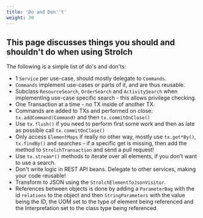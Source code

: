 ```yaml
---
title: 'Do and Don''t'
weight: 30
---
```


## This page discusses things you should and shouldn't do when using Strolch
The following is a simple list of do's and don'ts:
* 1 `Service` per use-case, should mostly delegate to `Commands`.
* `Commands` implement use-cases or parts of it, and are thus reusable.
* Subclass `ResourceSearch`, `OrderSearch` and `ActivitySearch` when implementing use-case specific search - this allows privilege checking.
* One Transaction at a time - no TX inside of another TX.
* Commands are added to TXs and performed on close: `tx.addCommand(Command)` and then `tx.commitOnClose()`
* Use `tx.flush()` if you need to perform first some work and then as late as possible call `tx.commitOnClose()`
* Only access `ElementMaps` if really no other way, mostly use `tx.get*By()`, `tx.findBy()` and searches - if a specific get is missing, then add the method to `StrolchTransaction` and send a pull request!
* Use `tx.stream*()` methods to iterate over all elements, if you don't want to use a search.
* Don't write logic in REST API beans. Delegate to other services, making your code reusable!
* Transform to JSON using the `StrolchElementToJsonVisitor`.
* References between objects is done by adding a `ParameterBag` with the id `relations` to the object and then `StringParameters` with the value being the ID, the UOM set to the type of element being referenced and the Interpretation set to the class type being referenced.

